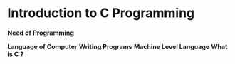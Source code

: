 # Introduction to C Programming
**Need of Programming**

**Language of Computer**
**Writing Programs**
**Machine Level Language**
**What is C ?**

